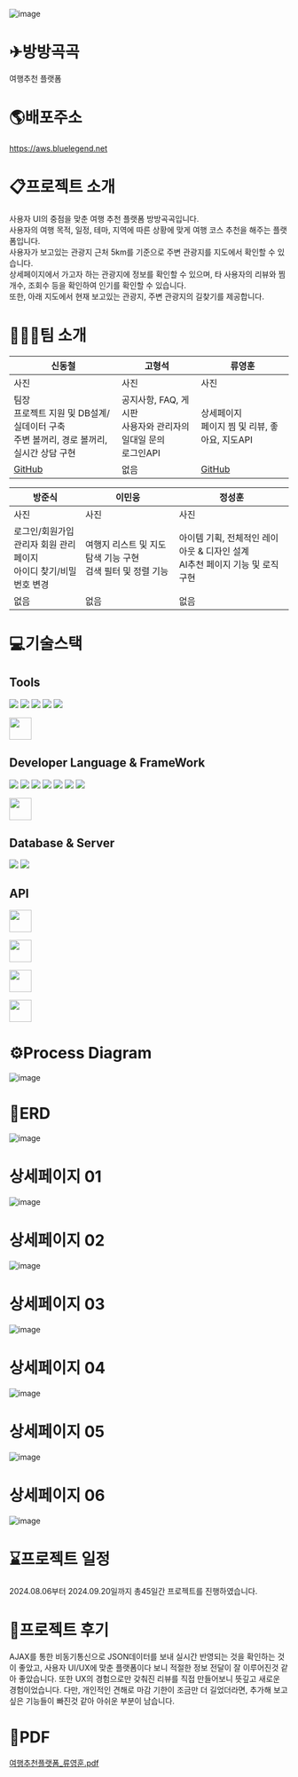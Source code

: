 ![image](https://github.com/user-attachments/assets/9f59535b-53f8-48f8-9630-65cf1adb38e6)

# ✈방방곡곡
여행추천 플랫폼

# 🌎배포주소
https://aws.bluelegend.net

# 📋프로젝트 소개
사용자 UI의 중점을 맞춘 여행 추천 플랫폼 방방곡곡입니다.</br>
사용자의 여행 목적, 일정, 테마, 지역에 따른 상황에 맞게 여행 코스 추천을 해주는 플랫폼입니다.</br>
사용자가 보고있는 관광지 근처 5km를 기준으로 주변 관광지를 지도에서 확인할 수 있습니다.</br>
상세페이지에서 가고자 하는 관광지에 정보를 확인할 수 있으며, 타 사용자의 리뷰와 찜 개수, 조회수 등을 확인하여 인기를 확인할 수 있습니다.</br>
또한, 아래 지도에서 현재 보고있는 관광지, 주변 관광지의 길찾기를 제공합니다.

# 👨‍👨‍👦팀 소개
|신동철|고형석|류영훈|
|------|---|---|
|사진|사진|사진|
|팀장</br>프로젝트 지원 및 DB설계/실데이터 구축</br>주변 볼꺼리, 경로 볼꺼리, 실시간 상담 구현|공지사항, FAQ, 게시판</br>사용자와 관리자의 일대일 문의</br>로그인API|상세페이지</br>페이지 찜 및 리뷰, 좋아요, 지도API|
|<a href="https://github.com/bluelegend75/everywhere_aws.git">GitHub|없음|<a href="https://github.com/RyuYeongHun">GitHub|

|방준식|이민웅|정성훈|
|------|---|---|
|사진|사진|사진|
|로그인/회원가입</br>관리자 회원 관리 페이지</br>아이디 찾기/비밀번호 변경|여행지 리스트 및 지도 탐색 기능 구현</br>검색 필터 및 정렬 기능|아이템 기획, 전체적인 레이아웃 & 디자인 설계</br>AI추천 페이지 기능 및 로직 구현|
|없음|없음|없음|

# 💻기술스택  
## Tools
<div>
  <img src="https://img.shields.io/badge/Visual Studio Code-007ACC?style=flat-square&logo=Visual Studio Code&logoColor=white"/>
  <img src="https://img.shields.io/badge/ORACLE-F80000?style=flat-square&logo=oracle&logoColor=white"/>
  <img src="https://img.shields.io/badge/subversion-809CC9?style=flat-square&logo=subversion&logoColor=white"/>
  <img src="https://img.shields.io/badge/Figma-F24E1E?style=flat-square&logo=Figma&logoColor=white"/>
  <img src="https://img.shields.io/badge/Git-F05032?style=flat-square&logo=git&logoColor=white"/>
  <p><code><img height="40" src="https://jtuts.com/wp-content/uploads/2016/03/spring-tool-suite-project-logo.png" style="max-width: 100%;"></code></p>
</div>

## Developer Language & FrameWork
<div>
  <img src="https://img.shields.io/badge/HTML5-E34F26?style=flat-square&logo=html5&logoColor=white"/>
  <img src="https://img.shields.io/badge/CSS3-1572B6?style=flat-square&logo=css3&logoColor=white"/>
  <img src="https://img.shields.io/badge/JavaScript-F7DF1E?style=flat-square&logo=javascript&logoColor=black"/>
  <img src="https://img.shields.io/badge/jQuery-0769AD?style=flat-square&logo=jQuery&logoColor=white"/>
  <img src="https://img.shields.io/badge/JSON-000000?style=flat-square&logo=json&logoColor=white"/>
  <img src="https://img.shields.io/badge/java-007396?style=flat-square&logo=java&logoColor=white"/>
  <img src="https://img.shields.io/badge/Spring-6DB33F?style=flat-square&logo=Spring&logoColor=white"/>
  <p><code><img height="40" src="https://avatars.githubusercontent.com/u/1483254?s=200&v=4" style="max-width: 100%;"></code></p>
</div>

## Database & Server
<div>
  <img src="https://img.shields.io/badge/ORACLE-F80000?style=flat-square&logo=oracle&logoColor=white"/>
  <img src="https://img.shields.io/badge/apachetomcat-F8DC75?style=flat-square&logo=apachetomcat&logoColor=black"/>
</div>

## API
<div>
  <p><code><img height="40" src="https://i.namu.wiki/i/Q7m-qtpjpgBNnM3Sw6jclfrN7ynPtUHxm3x6L1Qiql7UeLU_jiPrxw6MiH6aAfKJEt2GybFqofgvg-2gF6Vf7dlH2-CJco4NQ82zz4FJjJKusIgB3FWJNzpORl6oC6ZgaAwlvBTzGt9xLDeapR2VMw.webp" style="max-width: 100%;"></code></p>
  <p><code><img height="40" src="https://i.namu.wiki/i/qlrxgSdVOUM0OCqdMPeltgQgM2wRdxAtMgq1cuzttG0VrDT1RCrYjXDY3XrwS34KD4LRRtHdL7oiTwk6fjno7Wt5wdK_wr4SLkml2OZWe5DGHwJ4eeuF7yvepPyXRDS4jz3saU4fAajJGqG2swpVGA.svg" style="max-width: 100%;"></code></p>
  <p><code><img height="40" src="https://i.namu.wiki/i/wVJls3TqfS9K5Psw7eadmkA-2jm0o8DoHDF9pg7UN2ER_uYmdpGeNbPFxOvdi8W2Tc76mgSHJHuaeUM2OWM4gfE62hI-1aHrouB9YKRFHe4s3hT5p3M2Bt4aYQiolZyYoGTbnwFcNLHxuz5jsMEHdg.svg" style="max-width: 100%;"></code></p>
  <p><code><img height="40" src="https://www.gwff.kr/template/resources/images/cont/site_img_01.png" style="max-width: 100%;"></code></p>
</div>

# ⚙Process Diagram
![image](https://github.com/user-attachments/assets/d5a14ef2-b4a5-446e-9c09-679b3e4282ba)

# 🧩ERD
![image](https://github.com/user-attachments/assets/8bdc4ad1-4c4d-4f26-b697-15f871d6b0bf)

# 상세페이지 01
![image](https://github.com/user-attachments/assets/ec503260-4234-4d8b-9404-c24598e20025)

# 상세페이지 02
![image](https://github.com/user-attachments/assets/1da64b7f-d8e0-4eb5-a897-c5cdce10590a)

# 상세페이지 03
![image](https://github.com/user-attachments/assets/43c56da7-697a-4613-85c2-f45e56c0d731)

# 상세페이지 04
![image](https://github.com/user-attachments/assets/6bb4d63b-0dc1-4117-bfd0-b41a1fcb3a0e)

# 상세페이지 05
![image](https://github.com/user-attachments/assets/addb9f22-9930-4237-9870-5c5e3043911f)

# 상세페이지 06
![image](https://github.com/user-attachments/assets/5ec30a46-2a9f-4ca1-bc98-e4a3e631319c)

# ⌛프로젝트 일정
2024.08.06부터 2024.09.20일까지 총45일간 프로젝트를 진행하였습니다.

# 📝프로젝트 후기
AJAX를 통한 비동기통신으로 JSON데이터를 보내 실시간 반영되는 것을 확인하는 것이 좋았고,
사용자 UI/UX에 맞춘 플랫폼이다 보니 적절한 정보 전달이 잘 이루어진것 같아 좋았습니다.
또한 UX의 경험으로만 갖춰진 리뷰를 직접 만들어보니 뜻깊고 새로운 경험이었습니다.
다만, 개인적인 견해로 마감 기한이 조금만 더 길었더라면, 추가해 보고 싶은 기능들이 빠진것 같아 아쉬운 부분이 남습니다.

# 📒PDF
[여행추천플랫폼_류영훈.pdf](https://github.com/user-attachments/files/17359516/_.pdf)
